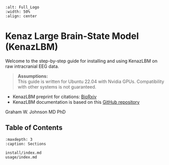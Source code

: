 ```{image} ./img/Full_Logo.png
:alt: Full_Logo
:width: 50%
:align: center
```

# Kenaz Large Brain-State Model (KenazLBM)
Welcome to the step-by-step guide for installing and using KenazLBM on raw intracranial EEG data.

> **Assumptions:**  
> This guide is written for Ubuntu 22.04 with Nvidia GPUs. Compatibility with other systems is not guaranteed.

- KenazLBM preprint for citations: [BioRxiv](https://www.biorxiv.org/content/10.1101/2025.08.10.669538v2)
- KenazLBM documentation is based on this [GitHub repository](https://github.com/grahamwjohnson/KenazLBM)

Graham W. Johnson MD PhD

## Table of Contents

```{toctree}
:maxdepth: 3
:caption: Sections

install/index.md
usage/index.md
```






